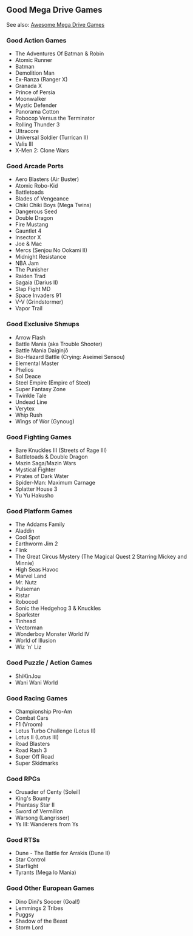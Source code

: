 ## Good Mega Drive Games

See also: [Awesome Mega Drive Games](./README.md#awesome-mega-drive-games)


### Good Action Games

- The Adventures Of Batman & Robin
- Atomic Runner
- Batman
- Demolition Man
- Ex-Ranza (Ranger X)
- Granada X
- Prince of Persia
- Moonwalker
- Mystic Defender
- Panorama Cotton
- Robocop Versus the Terminator
- Rolling Thunder 3
- Ultracore
- Universal Soldier (Turrican II)
- Valis III
- X-Men 2: Clone Wars

### Good Arcade Ports

- Aero Blasters (Air Buster)
- Atomic Robo-Kid
- Battletoads
- Blades of Vengeance
- Chiki Chiki Boys (Mega Twins)
- Dangerous Seed
- Double Dragon
- Fire Mustang
- Gauntlet 4
- Insector X
- Joe & Mac
- Mercs (Senjou No Ookami II)
- Midnight Resistance
- NBA Jam
- The Punisher
- Raiden Trad
- Sagaia (Darius II)
- Slap Fight MD
- Space Invaders 91
- V-V (Grindstormer)
- Vapor Trail

### Good Exclusive Shmups

- Arrow Flash
- Battle Mania (aka Trouble Shooter)
- Battle Mania Daiginjō
- Bio-Hazard Battle (Crying: Aseimei Sensou)
- Elemental Master
- Phelios
- Sol Deace
- Steel Empire (Empire of Steel)
- Super Fantasy Zone
- Twinkle Tale
- Undead Line
- Verytex
- Whip Rush
- Wings of Wor (Gynoug)

### Good Fighting Games

- Bare Knuckles III (Streets of Rage III)
- Battletoads & Double Dragon
- Mazin Saga/Mazin Wars
- Mystical Fighter
- Pirates of Dark Water
- Spider-Man: Maximum Carnage
- Splatter House 3
- Yu Yu Hakusho

### Good Platform Games

- The Addams Family
- Aladdin
- Cool Spot
- Earthworm Jim 2
- Flink
- The Great Circus Mystery (The Magical Quest 2 Starring Mickey and Minnie)
- High Seas Havoc
- Marvel Land
- Mr. Nutz
- Pulseman
- Ristar
- Robocod
- Sonic the Hedgehog 3 & Knuckles
- Sparkster
- Tinhead
- Vectorman
- Wonderboy Monster World IV
- World of Illusion
- Wiz 'n' Liz

### Good Puzzle / Action Games

- ShiKinJou
- Wani Wani World

### Good Racing Games

- Championship Pro-Am
- Combat Cars
- F1 (Vroom)
- Lotus Turbo Challenge (Lotus II)
- Lotus II (Lotus III)
- Road Blasters
- Road Rash 3
- Super Off Road
- Super Skidmarks

### Good RPGs

- Crusader of Centy (Soleil)
- King's Bounty
- Phantasy Star II
- Sword of Vermillon
- Warsong (Langrisser)
- Ys III: Wanderers from Ys

### Good RTSs

- Dune - The Battle for Arrakis (Dune II)
- Star Control
- Starflight
- Tyrants (Mega lo Mania)

### Good Other European Games

- Dino Dini's Soccer (Goal!)
- Lemmings 2 Tribes
- Puggsy
- Shadow of the Beast
- Storm Lord
